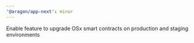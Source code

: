 ```yaml
---
'@aragon/app-next': minor
---
```


Enable feature to upgrade OSx smart contracts on production and staging environments
